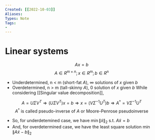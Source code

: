 ```yaml
---
Created: [[2022-10-03]]
Aliases: 
Types: Note
Tags: 
- 
---
```

# Linear systems
$$Ax=b$$
$$A\in R^{m\times n};x\in R^m; b\in R^n$$
- Underdetermined, n < m (short-fat $A$), $\infty$ solutions of $x$ given $b$
- Overdetermined, n > m (tall-skinny $A$), 0 solution of $x$ given $b$
While considering [[Singular value decomposition]], 

$$A=U\Sigma V^T\Rightarrow (U\Sigma V^T)x=b\Rightarrow x=(V\Sigma^{-1}U^T)b\Rightarrow A^\dagger=V\Sigma^{-1}U^T$$
$$A^\dagger\text{ is called pseudo-inverse of }A\text{ or Moore-Penrose pseudoinverse}$$
- So, for underdetemined case, we have $\min\|\tilde x\|_2\text{ s.t. }A\tilde x=b$
- And, for overdetermined case, we have the least square solution $\min \|A\tilde x-b\|_2$
